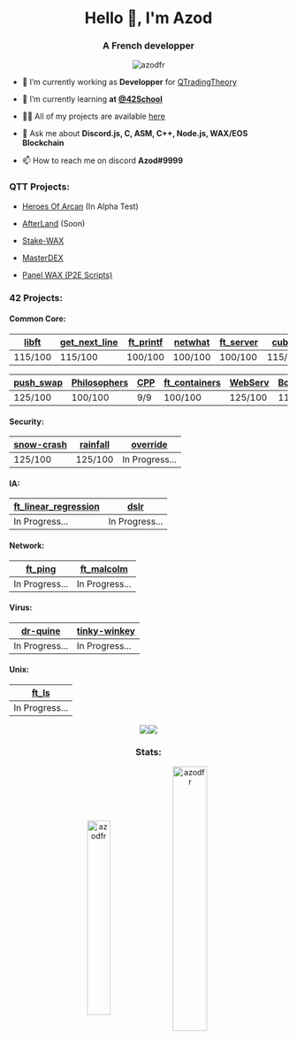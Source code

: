 <h1 align="center">Hello 👋, I'm Azod</h1>
<h3 align="center">A French developper</h3>

<p align="center"> <img src="https://komarev.com/ghpvc/?username=azodfr&label=Profile%20views&color=0e75b6&style=flat" alt="azodfr" /> </p>

- 🔭 I’m currently working as **Developper** for [QTradingTheory](https://discord.gg/5qysSMmqqX)

- 🌱 I’m currently learning **at [@42School](https://github.com/42School)**

- 👨‍💻 All of my projects are available [here](https://github.com/AzodFR?tab=repositories)

- 💬 Ask me about **Discord.js, C, ASM, C++, Node.js, WAX/EOS Blockchain**

- 📫 How to reach me on discord **Azod#9999**


<h3 align="left">QTT Projects:</h3>

- [Heroes Of Arcan](https://www.heroesofarcan.io/) (In Alpha Test)

- [AfterLand](https://afterland.games/) (Soon)

- [Stake-WAX](https://app.stake-wax.io/#r=3)

- [MasterDEX](https://masterdex.io/)

- [Panel WAX (P2E Scripts)](https://wax.azod.io/panel/)

<h3 align="left">42 Projects:</h3>

<h4 align="left">Common Core:</h4>

|[libft](https://github.com/AzodFR/42-cursus/common-core/libft) | [get_next_line](https://github.com/AzodFR/42-cursus/common-core/get_next_line) | [ft_printf](https://github.com/AzodFR/42-cursus/common-core/ft_printf) | [netwhat](https://github.com/AzodFR/42-cursus/common-core/netwhat) | [ft_server](https://github.com/AzodFR/42-cursus/common-core/ft_server) | [cub3d](https://github.com/AzodFR/42-cursus/common-core/cub3d) | [libasm](https://github.com/AzodFR/42-cursus/common-core/libasm) | [ft_services](https://github.com/AzodFR/42-cursus/common-core/ft_services) | [minishell](https://github.com/AzodFR/42-cursus/common-core/minishell) | 
|---------|---------|---------|---------|---------|---------|---------|---------|---------|
| 115/100 | 115/100 | 100/100 | 100/100 | 100/100 | 115/100 | 100/100 | 100/100 | 100/100 |

|[push_swap](https://github.com/AzodFR/42-cursus/common-core/push_swap)|[Philosophers](https://github.com/AzodFR/42-cursus/common-core/Philosophers) | [CPP](https://github.com/AzodFR/42-cursus/common-core/Piscine_CPP) | [ft_containers](https://github.com/AzodFR/42-cursus/common-core/ft_containers) | [WebServ](https://github.com/AzodFR/42-cursus/common-core/webserv) | [Born2beroot](https://github.com/AzodFR/42-cursus/common-core/born2beroot) | [ft_transcendence](https://github.com/AzodFR/42-cursus/common-core/ft_transcendence) |
|---------|---------|-----|---------|---------|---------|---------|
| 125/100 | 100/100 | 9/9 | 100/100 | 125/100 | 110/100 | 100/100 |

<h4 align="left">Security:</h4>

|[snow-crash](https://github.com/AzodFR/42-cursus/security/snow-crash)|[rainfall](https://github.com/AzodFR/42-cursus/security/rainfall)|[override](https://github.com/AzodFR/42-cursus/security/override)|
|---------|---------|----------------|
| 125/100 | 125/100 | In Progress... |

<h4 align="left">IA:</h4>

|[ft_linear_regression](https://github.com/AzodFR/42-cursus/ia/ft_linear_regression)|[dslr](https://github.com/42-cursus/ia/AzodFR/dslr)|
|----------------|----------------|
| In Progress... | In Progress... |

<h4 align="left">Network:</h4>

|[ft_ping](https://github.com/AzodFR/42-cursus/network/ft_ping)|[ft_malcolm](https://github.com/AzodFR/42-cursus/network/ft_malcolm)|
|----------------|----------------|
| In Progress... | In Progress... |

<h4 align="left">Virus:</h4>

|[dr-quine](https://github.com/AzodFR/42-cursus/virus/dr-quine)|[tinky-winkey](https://github.com/AzodFR/42-cursus/virus/tinky-winkey)|
|----------------|----------------|
| In Progress... | In Progress... |


<h4 align="left">Unix:</h4>

|[ft_ls](https://github.com/AzodFR/42-cursus/unix/ft_ls)|
|----------------|
| In Progress... |

<p align="center"><img align="center" src="https://media4.giphy.com/media/GDxw5aMKnu89BNEzLd/giphy.gif" /><img align="center" src="https://cdn.discordapp.com/emojis/654413208127537183.gif" /></p>



<h3 align="center">Stats:</h3>
<p align="center"><img align="center" src="https://github-readme-stats.vercel.app/api/top-langs?username=azodfr&show_icons=true&locale=en&layout=compact" alt="azodfr" height="30%" width="29%"/>&nbsp;<img align="center" src="https://github-readme-stats.vercel.app/api?username=azodfr&show_icons=true&locale=en" alt="azodfr" height="35%" width="35%" /></p>

